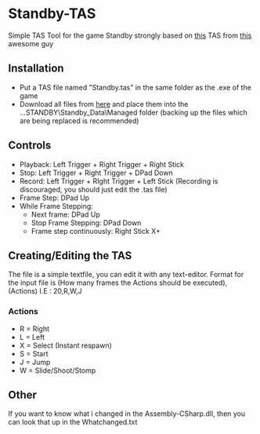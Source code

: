 # Standby-TAS

Simple TAS Tool for the game Standby strongly based on [this](https://github.com/ShootMe/SplasherTAS) TAS from [this](https://github.com/ShootMe) awesome guy

## Installation

* Put a TAS file named "Standby.tas" in the same folder as the .exe of the game
* Download all files from [here](../Installstuff) and place them into the ...STANDBY\Standby_Data\Managed folder 
(backing up the files which are being replaced is recommended)

## Controls

* Playback: Left Trigger + Right Trigger + Right Stick
* Stop: Left Trigger + Right Trigger + DPad Down
* Record: Left Trigger + RIght Trigger + Left Stick (Recording is discouraged, you should just edit the .tas file)
* Frame Step: DPad Up
* While Frame Stepping:
	* Next frame: DPad Up
	* Stop Frame Stepping: DPad Down
	* Frame step continuously: Right Stick X+
	
## Creating/Editing the TAS

The file is a simple textfile, you can edit it with any text-editor.
Format for the input file is (How many frames the Actions should be executed),(Actions)
I.E : 20,R,W,J 

### Actions

* R = Right
* L = Left
* X = Select (Instant respawn)
* S = Start
* J = Jump
* W = Slide/Shoot/Stomp 

## Other

If you want to know what i changed in the Assembly-CSharp.dll, then you can look that up in the Whatchanged.txt




